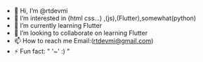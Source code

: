 - 👋 Hi, I’m @rtdevmi
- 👀 I’m interested in (html css...) ,(js),(Flutter),somewhat(python)
- 🌱 I’m currently learning Flutter
- 💞️ I’m looking to collaborate on learning Flutter
- 📫 How to reach me Email:(rtdevmi@gmail.com)
- ⚡ Fun fact: " '~'  :) "
<!---
rtdevmi/rtdevmi is a ✨ special ✨ repository because its `README.md` (this file) appears on your GitHub profile.
You can click the Preview link to take a look at your changes.
--->
